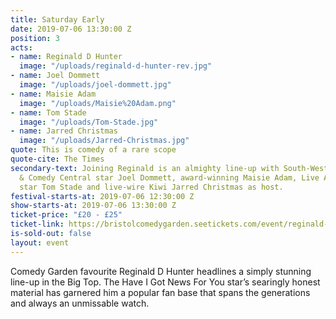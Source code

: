 ```yaml
---
title: Saturday Early
date: 2019-07-06 13:30:00 Z
position: 3
acts:
- name: Reginald D Hunter
  image: "/uploads/reginald-d-hunter-rev.jpg"
- name: Joel Dommett
  image: "/uploads/joel-dommett.jpg"
- name: Maisie Adam
  image: "/uploads/Maisie%20Adam.png"
- name: Tom Stade
  image: "/uploads/Tom-Stade.jpg"
- name: Jarred Christmas
  image: "/uploads/Jarred-Christmas.jpg"
quote: This is comedy of a rare scope
quote-cite: The Times
secondary-text: Joining Reginald is an almighty line-up with South-West raised Netflix
  & Comedy Central star Joel Dommett, award-winning Maisie Adam, Live At The Apollo
  star Tom Stade and live-wire Kiwi Jarred Christmas as host.
festival-starts-at: 2019-07-06 12:30:00 Z
show-starts-at: 2019-07-06 13:30:00 Z
ticket-price: "£20 - £25"
ticket-link: https://bristolcomedygarden.seetickets.com/event/reginald-d-hunter/big-top-bristol-comedy-garden/1381165
is-sold-out: false
layout: event
---
```


Comedy Garden favourite Reginald D Hunter headlines a simply stunning line-up in the Big Top. The Have I Got News For You star’s searingly honest material has garnered him a popular fan base that spans the generations and always an unmissable watch.